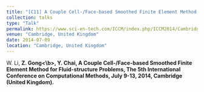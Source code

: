 ```yaml
---
title: "[C11] A Couple Cell-/Face-based Smoothed Finite Element Method for Fluid-structure Problems"
collection: talks
type: "Talk"
permalink: https://www.sci-en-tech.com/ICCM/index.php/ICCM2014/Cambridge/schedConf/overview
venue: "Cambridge, United Kingdom"
date: 2014-07-09
location: "Cambridge, United Kingdom"
---
```


W. Li, <b>Z. Gong<\b>, Y. Chai, A Couple Cell-/Face-based Smoothed Finite Element Method for Fluid-structure Problems, The 5th International Conference on Computational Methods, July 9-13, 2014, Cambridge (United Kingdom).
